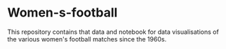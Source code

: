 # Women-s-football
This repository contains that data and notebook for data visualisations of the various women's football matches since the 1960s.
